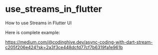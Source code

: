 # use_streams_in_flutter

How to use Streams in Flutter UI

Here is complete example:

https://medium.com/@codinghive.dev/async-coding-with-dart-stream-c205f206e424?sk=2a3f3ce448dcfd77cf7b6319fa1e961b
